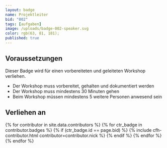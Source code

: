 ```yaml
---
layout: badge
name: Projektleiter
bid: "002"
tags: [aufgaben]
image: /uploads/badge-002-speaker.svg
color: rgb(63, 81, 181);
published: true
---
```


## Voraussetzungen

Dieser Badge wird für einen vorbereiteten und geleiteten Workshop verliehen.

* Der Workshop muss vorbereitet, gehalten und dokumentiert werden
* Der Workshop muss mindestens 30 Minuten gehen
* Beim Workshop müssen mindestens 5 weitere Personen anwesend sein

## Verliehen an

{% for contributor in site.data.contributors %}
    {% for ctr_badge in contributor.badges %}
        {% if (ctr_badge.id == page.bid) %}
            {% include cfh-contributor.html contributor=contributor.nick %}
        {% endif %}
    {% endfor %}
{% endfor %}

